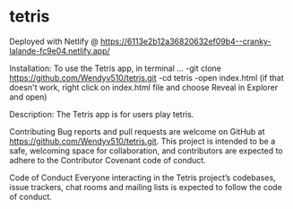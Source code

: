 # tetris

Deployed with Netlify @ https://6113e2b12a36820632ef09b4--cranky-lalande-fc9e04.netlify.app/

Installation: To use the Tetris app, in terminal ... -git clone https://github.com/Wendyv510/tetris.git -cd tetris
-open index.html (if that doesn't work, right click on index.html file and choose Reveal in Explorer and open)


Description: The Tetris app is for users play tetris. 

Contributing Bug reports and pull requests are welcome on GitHub at https://github.com/Wendyv510/tetris.git. This project is intended to be a safe, welcoming space for collaboration, and contributors are expected to adhere to the Contributor Covenant code of conduct.


Code of Conduct Everyone interacting in the Tetris project’s codebases, issue trackers, chat rooms and mailing lists is expected to follow the code of conduct.
